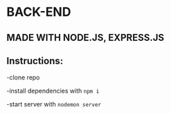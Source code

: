 # BACK-END  
## MADE WITH NODE.JS, EXPRESS.JS

Instructions:
---
-clone repo

-install dependencies with `npm i`

-start server with `nodemon server`
